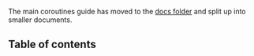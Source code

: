 The main coroutines guide has moved to the [docs folder](docs/topics/coroutines-guide.md) and split up into smaller documents.

## Table of contents

<!--- TOC_REF docs/topics/basics.md -->
<!--- TOC_REF docs/topics/cancellation-and-timeouts.md -->
<!--- TOC_REF docs/topics/composing-suspending-functions.md -->
<!--- TOC_REF docs/topics/coroutine-context-and-dispatchers.md -->
<!--- TOC_REF docs/topics/flow.md -->
<!--- TOC_REF docs/topics/channels.md -->
<!--- TOC_REF docs/topics/exception-handling.md -->
<!--- TOC_REF docs/topics/shared-mutable-state-and-concurrency.md -->
<!--- TOC_REF docs/topics/select-expression.md -->
<!--- END -->
